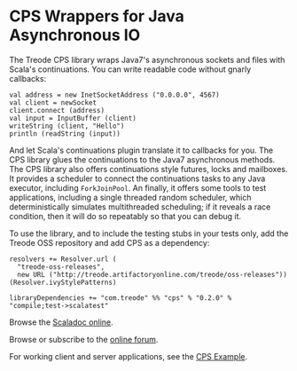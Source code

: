 # CPS Wrappers for Java Asynchronous IO

The Treode CPS library wraps Java7's asynchronous sockets and files with Scala's continuations.  You
can write readable code without gnarly callbacks:

    val address = new InetSocketAddress ("0.0.0.0", 4567)
    val client = newSocket
    client.connect (address)
    val input = InputBuffer (client)
    writeString (client, "Hello")
    println (readString (input))

And let Scala's continuations plugin translate it to callbacks for you.  The CPS library glues the
continuations to the Java7 asynchronous methods.  The CPS library also offers continuations style
futures, locks and mailboxes.  It provides a scheduler to connect the continuations tasks to any
Java executor, including `ForkJoinPool`.  An finally, it offers some tools to test applications,
including a single threaded random scheduler, which deterministically simulates multithreaded
scheduling; if it reveals a race condition, then it will do so repeatably so that you can debug it.

To use the library, and to include the testing stubs in your tests only, add the Treode OSS
repository and add CPS as a dependency:

    resolvers += Resolver.url (
      "treode-oss-releases",
      new URL ("http://treode.artifactoryonline.com/treode/oss-releases")) (Resolver.ivyStylePatterns)

    libraryDependencies += "com.treode" %% "cps" % "0.2.0" % "compile;test->scalatest"

Browse the [Scaladoc online](http://treode.github.com/cps/).

Browse or subscribe to the [online forum](https://groups.google.com/forum/#!forum/scala-cps-io).

For working client and server applications, see the
[CPS Example](https://github.com/Treode/cps-example).
